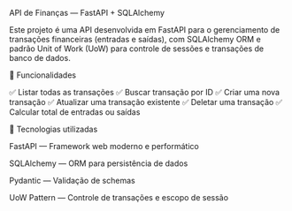 API de Finanças — FastAPI + SQLAlchemy

Este projeto é uma API desenvolvida em FastAPI para o gerenciamento de transações financeiras (entradas e saídas), com SQLAlchemy ORM e padrão Unit of Work (UoW) para controle de sessões e transações de banco de dados.

🚀 Funcionalidades

✅ Listar todas as transações
✅ Buscar transação por ID
✅ Criar uma nova transação
✅ Atualizar uma transação existente
✅ Deletar uma transação
✅ Calcular total de entradas ou saídas

🧩 Tecnologias utilizadas

FastAPI
 — Framework web moderno e performático

SQLAlchemy
 — ORM para persistência de dados

Pydantic
 — Validação de schemas

UoW Pattern
 — Controle de transações e escopo de sessão
